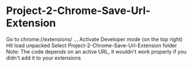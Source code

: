 # Project-2-Chrome-Save-Url-Extension
Go to chrome://extensions/ ...
Activate Developer mode (on the top right)
Hit load unpacked
Select Project-2-Chrome-Save-Url-Extension folder
Note: The code depends on an active URL, it wouldn't work properly if you didn't add it to your extensions

